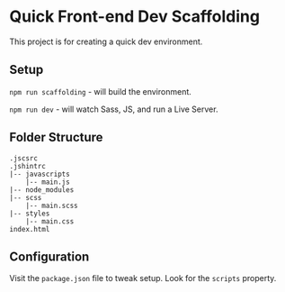 # Quick Front-end Dev Scaffolding
This project is for creating a quick dev environment.

## Setup
`npm run scaffolding` - will build the environment.

`npm run dev` - will watch Sass, JS, and run a Live Server.

## Folder Structure
```
.jscsrc
.jshintrc
|-- javascripts
    |-- main.js
|-- node_modules
|-- scss
    |-- main.scss
|-- styles
    |-- main.css
index.html
```

## Configuration
Visit the `package.json` file to tweak setup. Look for the `scripts` property.
